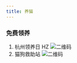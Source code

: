 ```yaml
---
title: 养猫
---
```


### 免费领养

1. 杭州领养日 HZ
   ![二维码](https://open.weixin.qq.com/qr/code?username=hzlingyangri)
2. 猫狗救助站
   ![二维码](https://open.weixin.qq.com/qr/code?username=gh_cab87c6c8b0b)
